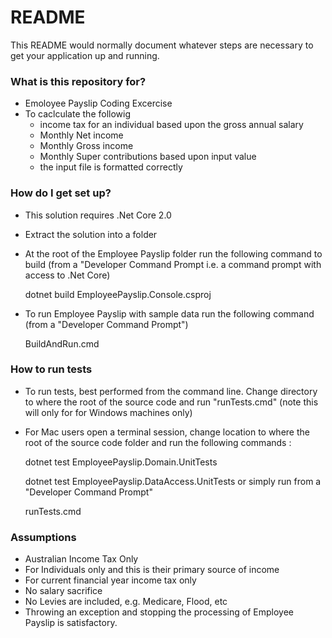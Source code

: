 # README #

This README would normally document whatever steps are necessary to get your application up and running.

### What is this repository for? ###

* Emoloyee Payslip Coding Excercise 
* To caclculate the followig 
	* income tax for an individual based upon the gross annual salary
	* Monthly Net income
	* Monthly Gross income
	* Monthly Super contributions based upon input value 
	* the input file is formatted correctly


### How do I get set up? ###

* This solution requires .Net Core 2.0
* Extract the solution into a folder
* At the root of the Employee Payslip folder run the following command to build (from a "Developer Command Prompt i.e. a command prompt with access to .Net Core)

     dotnet build EmployeePayslip.Console.csproj
	 
* To run Employee Payslip with sample data run the following command (from a "Developer Command Prompt")

	 BuildAndRun.cmd


### How to run tests ###
* To run tests, best performed from the command line.  Change directory to where the root of the source code and run "runTests.cmd" (note this will only for for Windows machines only)
* For Mac users open a terminal session, change location to where the root of the source code folder and run the following commands : 

     dotnet test EmployeePayslip.Domain.UnitTests
	 
     dotnet test EmployeePayslip.DataAccess.UnitTests
or simply run from a "Developer Command Prompt"

	 runTests.cmd


### Assumptions ###

* Australian Income Tax Only
* For Individuals only and this is their primary source of income
* For current financial year income tax only
* No salary sacrifice
* No Levies are included, e.g. Medicare, Flood, etc
* Throwing an exception and stopping the processing of Employee Payslip is satisfactory.

